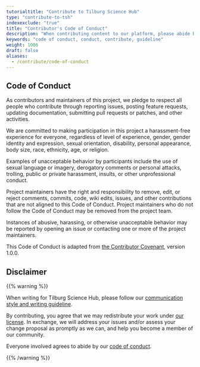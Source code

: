 ```yaml
---
tutorialtitle: "Contribute to Tilburg Science Hub"
type: "contribute-to-tsh"
indexexclude: "true"
title: "Contributor's Code of Conduct"
description: "When contributing content to our platform, please abide by our code of conduct."
keywords: "code of conduct, conduct, contribute, guideline"
weight: 1006
draft: false
aliases:
  - /contribute/code-of-conduct
---
```


## Code of Conduct

As contributors and maintainers of this project, we pledge to respect all people who contribute through reporting issues, posting feature requests, updating documentation, submitting pull requests or patches, and other activities.

We are committed to making participation in this project a harassment-free experience for everyone, regardless of level of experience, gender, gender identity and expression, sexual orientation, disability, personal appearance, body size, race, ethnicity, age, or religion.

Examples of unacceptable behavior by participants include the use of sexual language or imagery, derogatory comments or personal attacks, trolling, public or private harassment, insults, or other unprofessional conduct.

Project maintainers have the right and responsibility to remove, edit, or reject comments, commits, code, wiki edits, issues, and other contributions that are not aligned to this Code of Conduct. Project maintainers who do not follow the Code of Conduct may be removed from the project team.

Instances of abusive, harassing, or otherwise unacceptable behavior may be reported by opening an issue or contacting one or more of the project maintainers.

This Code of Conduct is adapted from [the Contributor Covenant](http://contributor-covenant.org/version/1/0/0/), version 1.0.0.

## Disclaimer

{{% warning %}}

When writing for Tilburg Science Hub, please follow our [communication style and writing guideline](../style-guide).

By contributing, you agree that we may redistribute your work under [our license](/about/#license). In exchange, we will address your issues and/or assess your change proposal as promptly as we can, and help you become a member of our community.

Everyone involved agrees to abide by our [code of conduct](#code-of-conduct).

{{% /warning %}}
